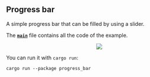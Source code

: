 ## Progress bar

A simple progress bar that can be filled by using a slider.

The __[`main`]__ file contains all the code of the example.

<div align="center">
  <img src="https://iced.rs/examples/progress_bar.gif">
</div>

You can run it with `cargo run`:
```
cargo run --package progress_bar
```

[`main`]: src/main.rs
